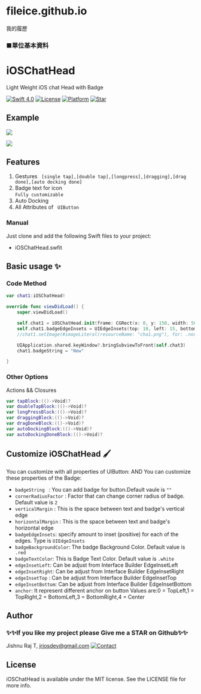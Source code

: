 # fileice.github.io
我的履歷
<h3>■單位基本資料 <span id="SysTitle"></span></h3>

# iOSChatHead
Light Weight iOS chat Head with Badge

[![Swift 4.0](https://img.shields.io/badge/Swift-4-orange.svg?style=flat)](https://developer.apple.com/swift/)
[![License](https://img.shields.io/badge/license-MIT-blue.svg?style=flat)](LICENSE)
[![Platform](https://img.shields.io/badge/platform-ios-blue.svg?style=flat)](https://cocoapods.org/pods/iOSDropDown)
[![Star](https://img.shields.io/amo/stars/dustman.svg?style=flat)]()



## Example
[![](https://raw.githubusercontent.com/jriosdev/iOSChatHead/master/images/1.gif)](images/1.gif)

[![](https://raw.githubusercontent.com/jriosdev/iOSChatHead/master/images/2.gif)](images/2.gif)



## Features
1. Gestures
        ` [single tap],[double tap],[longpress],[dragging],[drag done],[auto docking done]`
2. Badge text for icon  
        ` Fully customizable `
3. Auto Docking
4. All Attributes of ` UIButton`



### Manual

Just clone and add the following Swift files to your project:
- iOSChatHead.swfit

## Basic usage ✨



### Code Method
```swift
var chat1:iOSChatHead!

override func viewDidLoad() {
    super.viewDidLoad()

    self.chat1 = iOSChatHead.init(frame: CGRect(x: 0, y: 150, width: 50, height: 50))
    self.chat1.badgeEdgeInsets = UIEdgeInsets(top: 10, left: 15, bottom: 0, right: 15)
    //chat1.setImage(#imageLiteral(resourceName: "cha1.png"), for: .normal)

    UIApplication.shared.keyWindow?.bringSubviewToFront(self.chat3)
    chat1.badgeString = "New"

}
```
### Other Options
Actions && Closures

```swift
var tapBlock:(()->Void)? 
var doubleTapBlock:(()->Void)?
var longPressBlock:(()->Void)?
var draggingBlock:(()->Void)?
var dragDoneBlock:(()->Void)?
var autoDockingBlock:(()->Void)?
var autoDockingDoneBlock:(()->Void)?

````


## Customize iOSChatHead 🖌
You can customize with all properties of UIButton:
AND
You can customize these properties of the Badge:
- `badgeString ` : You can add badge for button.Default vaule is `""`
- `cornerRadiusFactor` : Factor that can change corner radius of badge. Default value is `2`
- `verticalMargin` : This is the space between text and badge's vertical edge 
- `horizontalMargin` : This is the space between text and badge's horizontal edge
- `badgeEdgeInsets`:  specify amount to inset (positive) for each of the edges. Type  is `UIEdgeInsets ` 
- `badgeBackgroundColor`: The  badge Background Color. Default value is  ` .red`
- `badgeTextColor`: This is Badge Text Color. Default value is `.white`
- `edgeInsetLeft`: Can be adjust from Interface Builder EdgeInsetLeft
- `edgeInsetRight`: Can be adjust from Interface Builder EdgeInsetRight
- `edgeInsetTop` : Can be adjust from Interface Builder EdgeInsetTop
- `edgeInsetBottom`:  Can be adjust from Interface Builder EdgeInsetBottom
- `anchor`: It represent different anchor on button Values are:0 = TopLeft,1 = TopRight,2 = BottomLeft,3 = BottomRight,4 = Center


## Author
### ✨✨If you like my project please Give me a STAR on Github✨✨
Jishnu Raj T, jriosdev@gmail.com
[![Contact](https://img.shields.io/badge/Contact-%40jishnurajt-blue.svg?style=flat)](https://twitter.com/jishnurajt)

## License

iOSChatHead is available under the MIT license. See the LICENSE file for more info.
